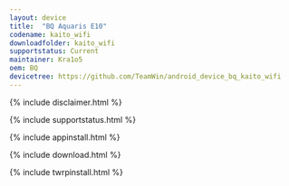 ```yaml
---
layout: device
title:  "BQ Aquaris E10"
codename: kaito_wifi
downloadfolder: kaito_wifi 
supportstatus: Current
maintainer: Kra1o5
oem: BQ
devicetree: https://github.com/TeamWin/android_device_bq_kaito_wifi
---
```


{% include disclaimer.html %}

{% include supportstatus.html %}

{% include appinstall.html %}

{% include download.html %}

{% include twrpinstall.html %}
